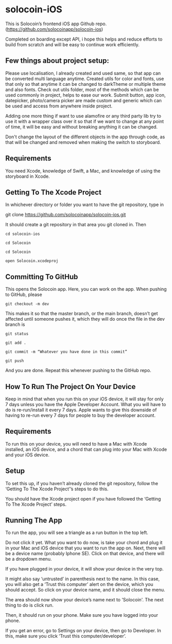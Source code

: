 # solocoin-iOS


This is Solocoin’s frontend iOS app Github repo. (https://github.com/solocoinapp/solocoin-ios)

Completed on boarding except API, i hope this helps and reduce efforts to build from scratch and will be easy to continue work efficiently.


## Few things about project setup:

Please use localisation, I already created and used same, so that app can be converted multi language anytime.
Created utils for color and fonts, use that only so that anytime it can be changed to darkTheme or multiple theme and also fonts.
Check out utils folder, most of the methods which can be used commonly in project, helps to ease our work.
Submit button, app icon, datepicker, photo/camera picker are made custom and generic which can be used and access from anywhere inside project.

Adding one more thing if want to use alamofire or any third party lib 
try to use it with a wrapper class over it so that if we want to change at any point of time, it will be easy and without breaking anything it can be changed.

Don't change the layout of the different objects in the app through code, as that will be changed and removed when making the switch to storyboard.


## Requirements

You need Xcode, knowledge of Swift, a Mac, and knowledge of using the storyboard in Xcode.

## Getting To The Xcode Project

In whichever directory or folder you want to have the git repository, type in

git clone  https://github.com/solocoinapp/solocoin-ios.git 

It should create a git repository in that area you git cloned in. Then

	cd solocoin-ios

	cd Solocoin

	cd Solocoin

	open Solocoin.xcodeproj

## Committing To GitHub

This opens the Solocoin app. Here, you can work on the app. When pushing to GitHub, please

	git checkout -m dev

This makes it so that the master branch, or the main branch, doesn’t get affected until someone pushes it, which they will do once the file in the dev branch is 

	git status

	git add .

	git commit -m “Whatever you have done in this commit”

	git push

And you are done. Repeat this whenever pushing to the GitHub repo.

## How To Run The Project On Your Device

Keep in mind that when you run this on your iOS device, it will stay for only 7 days unless you have the Apple Developer Account. What you will have to do is re-run/install it every 7 days. Apple wants to give this downside of having to re-run every 7 days for people to buy the developer account.


## Requirements

To run this on your device, you will need to have a Mac with Xcode installed, an iOS device, and a chord that can plug into your Mac with Xcode and your iOS device.

## Setup

To set this up, if you haven’t already cloned the git repository, follow the ‘Getting To The Xcode Project’’s steps to do this.

You should have the Xcode project open if you have followed the ‘Getting To The Xcode Project’ steps.

## Running The App

To run the app, you will see a triangle as a run button in the top left.

Do not click it yet. What you want to do now, is take your chord and plug it in your Mac and iOS device that you want to run the app on. Next, there will be a device name (probably Iphone SE). Click on that device, and there will be a dropdown menu.

If you have plugged in your device, it will show your device in the very top. 

It might also say ‘untrusted’ in parenthesis next to the name. In this case, you will also get a ‘Trust this computer’ alert on the device, which you should accept. So click on your device name, and it should close the menu.

The area should now show your device’s name next to 'Solocoin'. The next thing to do is click run.

Then, it should run on your phone. Make sure you have logged into your phone.

If you get an error, go to Settings on your device, then go to Developer. In this, make sure you click ‘Trust this computer/developer’.
